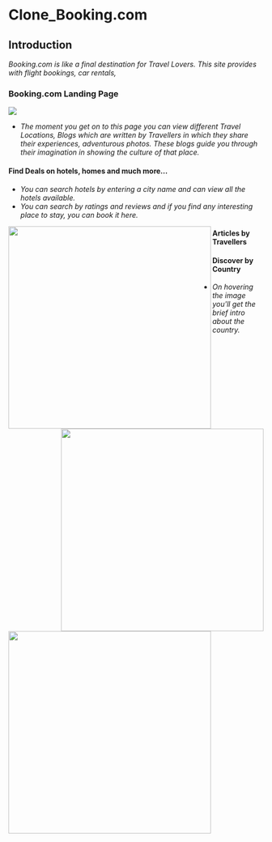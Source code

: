 # Clone_Booking.com

## Introduction
*Booking.com is like a final destination for Travel Lovers. This site provides with flight bookings, car rentals,*

### Booking.com Landing Page

![](https://github.com/TusharTaral/Ravi_Booking.com/blob/master/Screenshot%202021-03-13%20120916.png)

* *The moment you get on to this page you can view different Travel Locations, Blogs which are written by Travellers in which they share their experiences, adventurous photos. These blogs guide you through their imagination in showing the culture of that place.*

#### Find Deals on hotels, homes and much more...

*  *You can search hotels by entering a city name and can view all the hotels available.*
*  *You can search by ratings and reviews and if you find any interesting place to stay, you can book it here.*

<img src="https://github.com/TusharTaral/Ravi_Booking.com/blob/master/goa.png" width="400" align="left"><img src="https://github.com/TusharTaral/Ravi_Booking.com/blob/master/mumbai.png" width="400"  align="right">

#### Articles by Travellers



#### Discover by Country

<img src="https://github.com/TusharTaral/Ravi_Booking.com/blob/master/discover%20screenshot.png" width="400" align="left">

* *On hovering the image you'll get the brief intro about the  country.*



